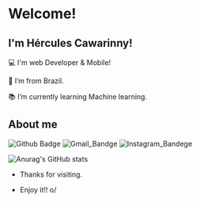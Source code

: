 # Welcome!

 

## I'm Hércules Cawarinny!

 

:computer: I'm web Developer & Mobile!

:house_with_garden: I’m from Brazil.

:books: I’m currently learning Machine learning.

 

## About me

![Github Badge](https://img.shields.io/badge/GitHub-100000?style=for-the-badge&logo=github&logoColor=white&link=https://github.com/Cawarinny) ![Gmail_Bandge](https://img.shields.io/badge/Gmail-D14836?style=for-the-badge&logo=gmail&logoColor=white&link=https://www.instagram.com/herculescawarinny/) ![Instagram_Bandege](https://img.shields.io/badge/Instagram-E4405F?style=for-the-badge&logo=instagram&logoColor=white&link=https://www.instagram.com/herculescawarinny/)

![Anurag's GitHub stats](https://github-readme-stats.vercel.app/api?username=anuraghazra&show_icons=true&theme=radical)

- Thanks for visiting.

- Enjoy it!! o/
